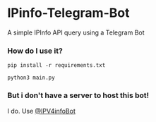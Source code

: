 # IPinfo-Telegram-Bot
A simple IPInfo API query using a Telegram Bot

### How do I use it?
```pip install -r requirements.txt```

```python3 main.py```

### But i don't have a server to host this bot!
I do. Use [@IPV4infoBot](http://t.me/IPv4infoBot)
